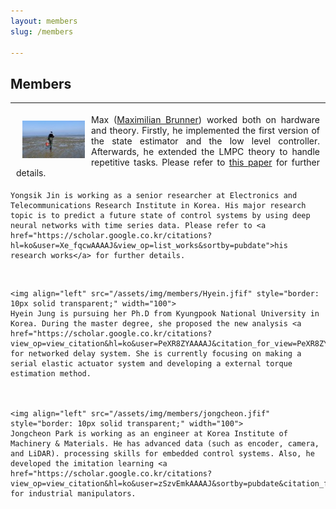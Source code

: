```yaml
---
layout: members
slug: /members

---
```


## Members
___
<table style="border: 1px solid transparent;">
<tbody>
<tr>
<td style="text-align:justify;width: 500px; border: 1px solid transparent">
	<img align="left" src="/assets/img/members/Yongsik.jfif" style="border: 10px solid transparent;" width="100"> 
	Max (<a href="https://www.linkedin.com/in/maximilian-brunner-847a89a6/">Maximilian Brunner</a>) worked both on hardware and theory. Firstly, he implemented the first version of the state estimator and the low level controller. Afterwards, he extended the LMPC theory to handle repetitive tasks. Please refer to 
	<a href="https://ieeexplore.ieee.org/abstract/document/8264027/">this paper</a> for further details.
</tr>
</tbody>
</table>

	Yongsik Jin is working as a senior researcher at Electronics and Telecommunications Research Institute in Korea. His major research topic is to predict a future state of control systems by using deep neural networks with time series data. Please refer to <a href="https://scholar.google.co.kr/citations?hl=ko&user=Xe_fqcwAAAAJ&view_op=list_works&sortby=pubdate">his research works</a> for further details.
<br>

	<img align="left" src="/assets/img/members/Hyein.jfif" style="border: 10px solid transparent;" width="100"> 
	Hyein Jung is pursuing her Ph.D from Kyungpook National University in Korea. During the master degree, she proposed the new analysis <a href="https://scholar.google.co.kr/citations?view_op=view_citation&hl=ko&user=PeXR8ZYAAAAJ&citation_for_view=PeXR8ZYAAAAJ:u5HHmVD_uO8C">method</a> for networked delay system. She is currently focusing on making a serial elastic actuator system and developing a external torque estimation method.



	<img align="left" src="/assets/img/members/jongcheon.jfif" style="border: 10px solid transparent;" width="100"> 
	Jongcheon Park is working as an engineer at Korea Institute of Machinery & Materials. He has advanced data (such as encoder, camera, and LiDAR). processing skills for embedded control systems. Also, he developed the imitation learning <a href="https://scholar.google.co.kr/citations?view_op=view_citation&hl=ko&user=zSzvEmkAAAAJ&sortby=pubdate&citation_for_view=zSzvEmkAAAAJ:Y0pCki6q_DkC">method</a> for industrial manipulators.


<!-- 6. 코무리
7. 싱
8. 구오 
 -->
